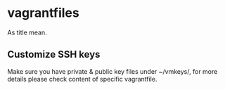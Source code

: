 # vagrantfiles

As title mean.

## Customize SSH keys

Make sure you have private & public key files under ~/vmkeys/, for more details please check content of specific vagrantfile.

